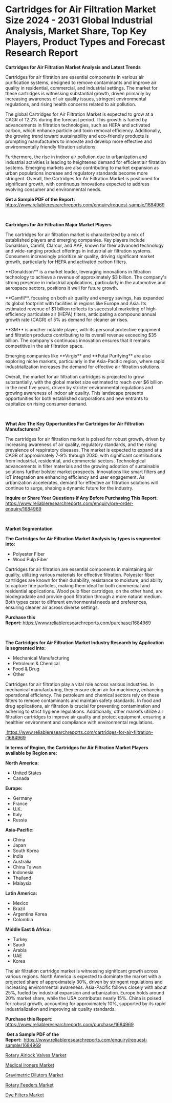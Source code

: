 <p><h1>Cartridges for Air Filtration Market Size 2024 - 2031 Global Industrial Analysis, Market Share, Top Key Players, Product Types and Forecast Research Report</h1></p><p><strong>Cartridges for Air Filtration Market Analysis and Latest Trends</strong></p>
<p><p>Cartridges for air filtration are essential components in various air purification systems, designed to remove contaminants and improve air quality in residential, commercial, and industrial settings. The market for these cartridges is witnessing substantial growth, driven primarily by increasing awareness of air quality issues, stringent environmental regulations, and rising health concerns related to air pollution.</p><p>The global Cartridges for Air Filtration Market is expected to grow at a CAGR of 12.2% during the forecast period. This growth is fueled by advancements in filtration technologies, such as HEPA and activated carbon, which enhance particle and toxin removal efficiency. Additionally, the growing trend toward sustainability and eco-friendly products is prompting manufacturers to innovate and develop more effective and environmentally friendly filtration solutions.</p><p>Furthermore, the rise in indoor air pollution due to urbanization and industrial activities is leading to heightened demand for efficient air filtration systems. Emerging markets are also contributing to market expansion as urban populations increase and regulatory standards become more stringent. Overall, the Cartridges for Air Filtration Market is positioned for significant growth, with continuous innovations expected to address evolving consumer and environmental needs.</p></p>
<p><strong>Get a Sample PDF of the Report:&nbsp;</strong> <a href="https://www.reliableresearchreports.com/enquiry/request-sample/1684969?utm_campaign=117&utm_medium=2&utm_source=Github&utm_content=ia&utm_term=30122024&utm_id=cartridges-for-air-filtration">https://www.reliableresearchreports.com/enquiry/request-sample/1684969</a></p>
<p>&nbsp;</p>
<p><strong>Cartridges for Air Filtration Major Market Players</strong></p>
<p><p>The cartridges for air filtration market is characterized by a mix of established players and emerging companies. Key players include Donaldson, Camfil, Clarcor, and AAF, known for their advanced technology and wide-ranging product offerings in industrial air filtration systems. Consumers increasingly prioritize air quality, driving significant market growth, particularly for HEPA and activated carbon filters.</p><p>**Donaldson** is a market leader, leveraging innovations in filtration technology to achieve a revenue of approximately $3 billion. The company's strong presence in industrial applications, particularly in the automotive and aerospace sectors, positions it well for future growth.</p><p>**Camfil**, focusing on both air quality and energy savings, has expanded its global footprint with facilities in regions like Europe and Asia. Its estimated revenue of $1 billion reflects its successful marketing of high-efficiency particulate air (HEPA) filters, anticipating a compound annual growth rate (CAGR) of 5% as demand for cleaner air rises.</p><p>**3M** is another notable player, with its personal protective equipment and filtration products contributing to its overall revenue exceeding $35 billion. The company's continuous innovation ensures that it remains competitive in the air filtration space.</p><p>Emerging companies like **Virgis** and **Futai Purifying** are also exploring niche markets, particularly in the Asia-Pacific region, where rapid industrialization increases the demand for effective air filtration solutions.</p><p>Overall, the market for air filtration cartridges is projected to grow substantially, with the global market size estimated to reach over $6 billion in the next five years, driven by stricter environmental regulations and growing awareness of indoor air quality. This landscape presents opportunities for both established corporations and new entrants to capitalize on rising consumer demand.</p></p>
<p>&nbsp;</p>
<p><strong>What Are The Key Opportunities For Cartridges for Air Filtration Manufacturers?</strong></p>
<p><p>The cartridges for air filtration market is poised for robust growth, driven by increasing awareness of air quality, regulatory standards, and the rising prevalence of respiratory diseases. The market is expected to expand at a CAGR of approximately 7-9% through 2030, with significant contributions from industrial, residential, and commercial sectors. Technological advancements in filter materials and the growing adoption of sustainable solutions further bolster market prospects. Innovations like smart filters and IoT integration are enhancing efficiency and user engagement. As urbanization accelerates, demand for effective air filtration solutions will continue to surge, shaping a dynamic future for the industry.</p></p>
<p><strong>Inquire or Share Your Questions If Any Before Purchasing This Report:</strong> <a href="https://www.reliableresearchreports.com/enquiry/pre-order-enquiry/1684969?utm_campaign=117&utm_medium=2&utm_source=Github&utm_content=ia&utm_term=30122024&utm_id=cartridges-for-air-filtration">https://www.reliableresearchreports.com/enquiry/pre-order-enquiry/1684969</a></p>
<p>&nbsp;</p>
<p><strong>Market Segmentation</strong></p>
<p><strong>The Cartridges for Air Filtration Market Analysis by types is segmented into:</strong></p>
<p><ul><li>Polyester Fiber</li><li>Wood Pulp Fiber</li></ul></p>
<p><p>Cartridges for air filtration are essential components in maintaining air quality, utilizing various materials for effective filtration. Polyester fiber cartridges are known for their durability, resistance to moisture, and ability to capture fine particles, making them ideal for both commercial and residential applications. Wood pulp fiber cartridges, on the other hand, are biodegradable and provide good filtration through a more natural medium. Both types cater to different environmental needs and preferences, ensuring cleaner air across diverse settings.</p></p>
<p><strong>Purchase this Report:&nbsp;</strong><a href="https://www.reliableresearchreports.com/purchase/1684969?utm_campaign=117&utm_medium=2&utm_source=Github&utm_content=ia&utm_term=30122024&utm_id=cartridges-for-air-filtration">https://www.reliableresearchreports.com/purchase/1684969</a></p>
<p>&nbsp;</p>
<p><strong>The Cartridges for Air Filtration Market Industry Research by Application is segmented into:</strong></p>
<p><ul><li>Mechanical Manufacturing</li><li>Petroleum & Chemical</li><li>Food & Drug</li><li>Other</li></ul></p>
<p><p>Cartridges for air filtration play a vital role across various industries. In mechanical manufacturing, they ensure clean air for machinery, enhancing operational efficiency. The petroleum and chemical sectors rely on these filters to remove contaminants and maintain safety standards. In food and drug applications, air filtration is crucial for preventing contamination and adhering to strict hygiene regulations. Additionally, other markets utilize air filtration cartridges to improve air quality and protect equipment, ensuring a healthier environment and compliance with environmental regulations.</p></p>
<p><a href="https://www.reliableresearchreports.com/cartridges-for-air-filtration-r1684969?utm_campaign=117&utm_medium=2&utm_source=Github&utm_content=ia&utm_term=30122024&utm_id=cartridges-for-air-filtration">&nbsp;https://www.reliableresearchreports.com/cartridges-for-air-filtration-r1684969</a></p>
<p><strong>In terms of Region, the Cartridges for Air Filtration Market Players available by Region are:</strong></p>
<p>
    <p> <strong> North America: </strong>
        <ul>
            <li>United States</li>
            <li>Canada</li>
        </ul>
        </p> 
    <p> <strong> Europe: </strong>
        <ul>
            <li>Germany</li>
            <li>France</li>
            <li>U.K.</li>
            <li>Italy</li>
            <li>Russia</li>
        </ul>
        </p> 
    <p> <strong> Asia-Pacific: </strong>
        <ul>
            <li>China</li>
            <li>Japan</li>
            <li>South Korea</li>
            <li>India</li>
            <li>Australia</li>
            <li>China Taiwan</li>
            <li>Indonesia</li>
            <li>Thailand</li>
            <li>Malaysia</li>
        </ul>
        </p> 
    <p> <strong> Latin America: </strong>
        <ul>
            <li>Mexico</li>
            <li>Brazil</li>
            <li>Argentina Korea</li>
            <li>Colombia</li>
        </ul>
        </p> 
    <p> <strong> Middle East & Africa: </strong>
        <ul>
            <li>Turkey</li>
            <li>Saudi</li>
            <li>Arabia</li>
            <li>UAE</li>
            <li>Korea</li>
        </ul>
    </p>
    </p>
<p><p>The air filtration cartridge market is witnessing significant growth across various regions. North America is expected to dominate the market with a projected share of approximately 30%, driven by stringent regulations and increasing environmental awareness. Asia-Pacific follows closely with about 25%, fueled by industrial expansion and urbanization. Europe holds around 20% market share, while the USA contributes nearly 15%. China is poised for robust growth, accounting for approximately 10%, supported by its rapid industrialization and improving air quality standards.</p></p>
<p><strong>Purchase this Report: </strong><a href="https://www.reliableresearchreports.com/purchase/1684969?utm_campaign=117&utm_medium=2&utm_source=Github&utm_content=ia&utm_term=30122024&utm_id=cartridges-for-air-filtration">https://www.reliableresearchreports.com/purchase/1684969</a></p>
<p>&nbsp;<strong>Get a Sample PDF of the Report:&nbsp;&nbsp;</strong><a href="https://www.reliableresearchreports.com/enquiry/request-sample/1684969?utm_campaign=117&utm_medium=2&utm_source=Github&utm_content=ia&utm_term=30122024&utm_id=cartridges-for-air-filtration">https://www.reliableresearchreports.com/enquiry/request-sample/1684969</a></p>
<p><strong></strong></p>
<p><p><a href="https://github.com/jaquelynhasenaue8/Market-Research-Report-List-1/blob/main/rotary-airlock-valves-market.md?utm_campaign=117&utm_medium=2&utm_source=Github&utm_content=ia&utm_term=30122024&utm_id=cartridges-for-air-filtration">Rotary Airlock Valves Market</a></p><p><a href="https://github.com/AshikRahman991/Market-Research-Report-List-1/blob/main/medical-ironers-market.md?utm_campaign=117&utm_medium=2&utm_source=Github&utm_content=ia&utm_term=30122024&utm_id=cartridges-for-air-filtration">Medical Ironers Market</a></p><p><a href="https://github.com/HobertDavis43/Market-Research-Report-List-1/blob/main/gravimetric-dilutors-market.md?utm_campaign=117&utm_medium=2&utm_source=Github&utm_content=ia&utm_term=30122024&utm_id=cartridges-for-air-filtration">Gravimetric Dilutors Market</a></p><p><a href="https://github.com/AlisaRowe24/Market-Research-Report-List-1/blob/main/rotary-feeders-market.md?utm_campaign=117&utm_medium=2&utm_source=Github&utm_content=ia&utm_term=30122024&utm_id=cartridges-for-air-filtration">Rotary Feeders Market</a></p><p><a href="https://github.com/arvelm4nthig/Market-Research-Report-List-1/blob/main/dye-filters-market.md?utm_campaign=117&utm_medium=2&utm_source=Github&utm_content=ia&utm_term=30122024&utm_id=cartridges-for-air-filtration">Dye Filters Market</a></p></p>